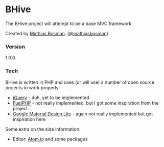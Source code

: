 # BHive

The BHive project will attempt to be a base MVC framework

Created by [Mathias Bosman]. ([@mathiasbosman])

### Version
1.0.0.

### Tech

BHive is written in PHP and uses (or will use) a number of open source projects to work properly:
* [jQuery] - duh, yet to be implemented
* [FuelPHP] - not really implemented, but I got some inspiration from the project.
* [Google Material Design Lite] - again not really implemented but got inspiration here

Some extra on the side information:
* Editor: [Atom.io] and some packages


[Mathias Bosman]:http://www.mathiasbosman.be/
[@mathiasbosman]:http://twitter.com/mathiasbosman
[jQuery]:http://jquery.com
[FuelPHP]:http://fuelphp.com/
[Atom.io]:https://atom.io/
[Google Material Design Lite]:https://github.com/google/material-design-lite
